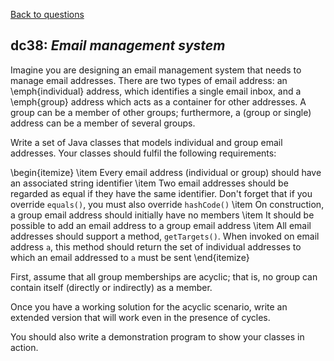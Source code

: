 [Back to questions](../README.md)

## dc38: *Email management system*



Imagine you are designing an email management system that needs to manage email addresses.  There are two types of email address: an \emph{individual} address, which identifies a single email inbox, and a \emph{group} address which acts as a container for other addresses.  A group can be a member of other groups; furthermore, a (group or single) address can be a member of several groups.

Write a set of Java classes that models individual and group email addresses.  Your classes should fulfil the following requirements:

\begin{itemize}
\item Every email address (individual or group) should have an associated string identifier
\item Two email addresses should be regarded as equal if they have the same identifier.  Don't forget that if you override `equals()`, you must also override `hashCode()`
\item On construction, a group email address should initially have no members
\item It should be possible to add an email address to a group email address
\item All email addresses should support a method, `getTargets()`.  When invoked on email address `a`, this method should return the set of individual addresses to which an email addressed to `a` must be sent
\end{itemize}

First, assume that all group memberships are acyclic; that is, no group can contain itself (directly or indirectly) as a member.

Once you have a working solution for the acyclic scenario, write an extended version that will work even in the presence of cycles.

You should also write a demonstration program to show your classes in action.

